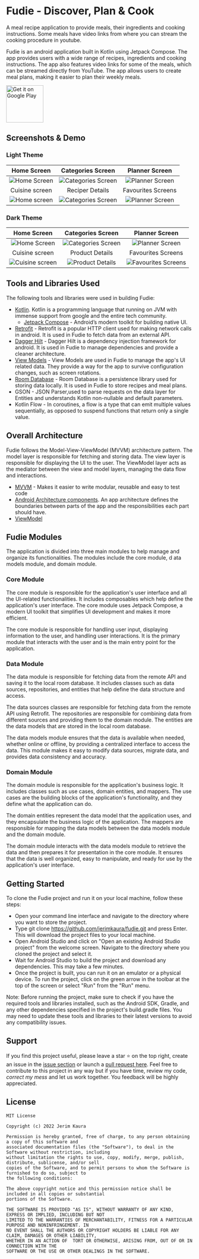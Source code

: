 # Fudie - Discover, Plan & Cook

A meal recipe application to provide meals, their ingredients and cooking instructions. Some meals have video links from where you can stream the 
cooking procedure in youtube.


Fudie is an android application built in Kotlin using Jetpack Compose. The app provides users with a wide range of recipes, ingredients and 
cooking instructions. The app also features video links for some of the meals, which can be streamed directly from YouTube. 
The app allows users to create meal plans, making it easier to plan their weekly meals.

<a href='https://play.google.com/store/apps/details?id=com.fudie.core'><img alt='Get it on Google Play' src='https://play.google.com/intl/en_us/badges/images/generic/en_badge_web_generic.png' height='100px'/></a>

## Screenshots & Demo

### Light Theme

Home Screen           |                  Categories Screen                   |                 Planner  Screen                  |
:-------------------------:|:----------------------------------------------------:|:------------------------------------------------:|
![Home Screen  ](images/home-light.jpeg)  | ![   Categories Screen ](images/category-light.jpeg) | ![Planner  Screen   ](images/planner-light.jpeg) | 
Cuisine  screen          |                   Reciper Details                    |                Favourites Screens                |
![Home screen  ](images/cuisines-light.jpeg)  |  ![ Categories Screen  ](images/recipes-light.jpeg)  | ![Planner  Screen](images/favourites-light.jpeg) | 

### Dark Theme
Home Screen              |                 Categories Screen                 |                   Planner  Screen                   |
:-------------------------:|:-------------------------------------------------:|:---------------------------------------------------:|
![Home Screen](images/home-dark.jpeg)  | ![Categories Screen  ](images/category-dark.jpeg) |    ![ Planner  Screen ](images/planner-dark.png)    | 
Cuisine  screen        |                  Product Details                  |                 Favourites Screens                  |
![Cuisine  screen  ](images/cuisine-dark.jpeg)  |  ![Product Details  ](images/recipe--dark.jpeg)   | ![Favourites Screens ](images/favourites-dark.jpeg) | 


## Tools and Libraries Used

The following tools and libraries were used in building Fudie:
 - [Kotlin](https://kotlinlang.org/). Kotlin is a programming language that running on JVM with immense support from google and the entire tech community.
    - [Jetpack Compose](https://developer.android.com/jetpack/compose) - Android’s modern toolkit for building native UI.
- [Retrofit](https://github.com/square/retrofit) - Retrofit is a popular HTTP client used for making network calls in android. It is used in Fudie to fetch data from an external API.
- [Dagger Hilt](https://dagger.dev/hilt/) - Dagger Hilt is a dependency injection framework for android. It is used in Fudie to manage dependencies and provide 
a cleaner architecture.
- [View Models](https://developer.android.com/topic/libraries/architecture/viewmodel) - View Models are used in Fudie to manage the app's UI related data. They provide a way for the app to survive configuration changes, 
such as screen rotations.
- [Room Database](https://developer.android.com/training/data-storage/room) - Room Database is a persistence library used for storing data locally. It is used in Fudie to store recipes and meal plans.
- GSON - JSON Parser,used to parse requests on the data layer for Entities and understands Kotlin non-nullable and default parameters.
- Kotlin Flow - In coroutines, a flow is a type that can emit multiple values sequentially, as opposed to suspend functions that return only a single value.

## Overall Architecture

Fudie follows the Model-View-ViewModel (MVVM) architecture pattern. The model layer is responsible for fetching and storing data. 
The view layer is responsible for displaying the UI to the user. The ViewModel layer acts as the mediator between the view and model layers, 
managing the data flow and interactions.

 - [MVVM](https://developer.android.com/jetpack/guide?gclid=CjwKCAiAvaGRBhBlEiwAiY-yMLJgFw8dtzM8r78wKMlnykKhTDwh5vx4ZOGqGBbXQ8PEFlYsS_b_oBoCRGoQAvD_BwE&gclsrc=aw.ds)
        - Makes it easier to write modular, reusable and easy to test code
 - [Android Architecture components](https://developer.android.com/topic/libraries/architecture). An app architecture defines the boundaries between parts of the app and the responsibilities each part should have.
 - [ViewModel](https://developer.android.com/topic/libraries/architecture/viewmodel)

## Fudie Modules
The application is divided into three main modules to help manage and organize its functionalities. The modules include the core module, d
ata models module, and domain module.

### Core Module
The core module is responsible for the application's user interface and all the UI-related functionalities. It includes composables which help define 
the application's user interface. The core module uses Jetpack Compose, a modern UI toolkit that simplifies UI development and makes it more efficient.

The core module is responsible for handling user input, displaying information to the user, and handling user interactions. It is the primary module 
that interacts with the user and is the main entry point for the application.

### Data  Module
The data  module is responsible for fetching data from the remote API and saving it to the local room database. It includes classes such as data sources, 
repositories, and entities that help define the data structure and access.

The data sources classes are responsible for fetching data from the remote API using Retrofit. The repositories are responsible for combining data 
from different sources and providing them to the domain module. The entities are the data models that are stored in the local room database.

The data models module ensures that the data is available when needed, whether online or offline, by providing a centralized interface to access the data. 
This module makes it easy to modify data sources, migrate data, and provides data consistency and accuracy.

### Domain Module
The domain module is responsible for the application's business logic. It includes classes such as use cases, domain entities, and mappers. 
The use cases are the building blocks of the application's functionality, and they define what the application can do.

The domain entities represent the data model that the application uses, and they encapsulate the business logic of the application. 
The mappers are responsible for mapping the data models between the data models module and the domain module.

The domain module interacts with the data models module to retrieve the data and then prepares it for presentation in the core module. 
It ensures that the data is well organized, easy to manipulate, and ready for use by the application's user interface.


## Getting Started

To clone the Fudie project and run it on your local machine, follow these steps:

- Open your command line interface and navigate to the directory where you want to store the project.
- Type git clone https://github.com/jerimkaura/fudie.git and press Enter. This will download the project files to your local machine.
- Open Android Studio and click on "Open an existing Android Studio project" from the welcome screen. 
  Navigate to the directory where you cloned the project and select it.
- Wait for Android Studio to build the project and download any dependencies. This may take a few minutes.
- Once the project is built, you can run it on an emulator or a physical device. To run the project, click on the green arrow in the toolbar at the top of the screen or select "Run" from the "Run" menu.

Note: Before running the project, make sure to check if you have the required tools and libraries installed, such as the Android SDK, Gradle, and any other dependencies specified in the project's build.gradle files. You may need to update these tools and libraries to their latest versions to avoid any compatibility issues.

## Support
If you find this project useful, please leave a star ⭐️  on the top right, create an issue in the [issue section](https://github.com/jerimkaura/fudieissues)
or launch a [pull request here](https://github.com/jerimkaura/fudie/pulls). Feel free to contribute to this project in any way but if you have time, review my code, *correct my mess*
and let us work together. You feedback will be highly appreciated.

## License

 ```
 MIT License
 
 Copyright (c) 2022 Jerim Kaura
 
 Permission is hereby granted, free of charge, to any person obtaining a copy of this software and 
 associated documentation files (the "Software"), to deal in the Software without restriction, including 
 without limitation the rights to use, copy, modify, merge, publish, distribute, sublicense, and/or sell 
 copies of the Software, and to permit persons to whom the Software is furnished to do so, subject to 
 the following conditions:
 
 The above copyright notice and this permission notice shall be included in all copies or substantial 
 portions of the Software.
 
 THE SOFTWARE IS PROVIDED "AS IS", WITHOUT WARRANTY OF ANY KIND, EXPRESS OR IMPLIED, INCLUDING BUT NOT 
 LIMITED TO THE WARRANTIES OF MERCHANTABILITY, FITNESS FOR A PARTICULAR PURPOSE AND NONINFRINGEMENT. IN 
 NO EVENT SHALL THE AUTHORS OR COPYRIGHT HOLDERS BE LIABLE FOR ANY CLAIM, DAMAGES OR OTHER LIABILITY, 
 WHETHER IN AN ACTION OF  TORT OR OTHERWISE, ARISING FROM, OUT OF OR IN CONNECTION WITH THE 
 SOFTWARE OR THE USE OR OTHER DEALINGS IN THE SOFTWARE.
 ```
